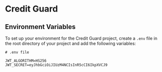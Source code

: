 # Credit Guard

## Environment Variables

To set up your environment for the Credit Guard project, create a `.env` file in the root directory of your project and add the following variables:

```plaintext
# .env file

JWT_ALGORITHM=HS256
JWT_SECRET=eyJhbGciOiJIUzM4NCIsInR5cCI6IkpXVCJ9




